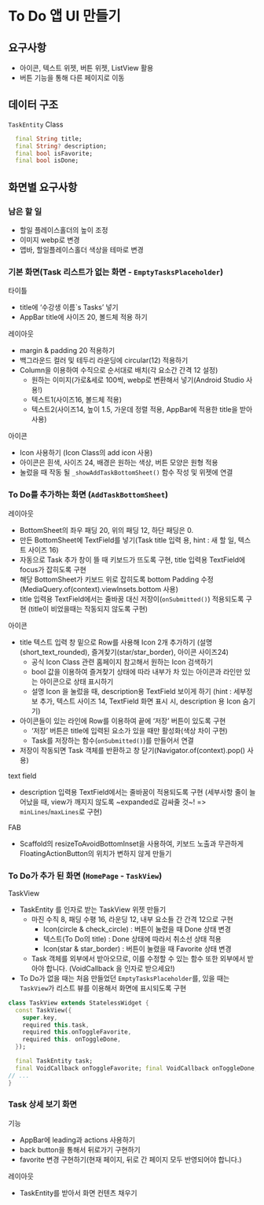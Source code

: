 # To Do 앱 UI 만들기

## 요구사항

- 아이콘, 텍스트 위젯, 버튼 위젯, ListView 활용
- 버튼 기능을 통해 다른 페이지로 이동

## 데이터 구조

`TaskEntity` Class

```dart
  final String title;
  final String? description;
  final bool isFavorite;
  final bool isDone;
```

## 화면별 요구사항

### 남은 할 일

- 할일 플레이스홀더의 높이 조정
- 이미지 webp로 변경
- 앱바, 할일플레이스홀더 색상을 테마로 변경

### 기본 화면(Task 리스트가 없는 화면 - `EmptyTasksPlaceholder`)

타이틀

- title에 ‘수강생 이름`s Tasks’ 넣기
- AppBar title에 사이즈 20, 볼드체 적용 하기

레이아웃

- margin & padding 20 적용하기
- 백그라운드 컬러 및 테두리 라운딩에 circular(12) 적용하기
- Column을 이용하여 수직으로 순서대로 배치(각 요소간 간격 12 설정)
  - 원하는 이미지(가로&세로 100씩, webp로 변환해서 넣기(Android Studio 사용!)
  - 텍스트1(사이즈16, 볼드체 적용)
  - 텍스트2(사이즈14, 높이 1.5, 가운데 정렬 적용, AppBar에 적용한 title을 받아 사용)

아이콘

- Icon 사용하기 (Icon Class의 add icon 사용)
- 아이콘은 흰색, 사이즈 24, 배경은 원하는 색상, 버튼 모양은 원형 적용
- 눌렀을 때 작동 될 `_showAddTaskBottomSheet()` 함수 작성 및 위젯에 연결

### To Do를 추가하는 화면 (`AddTaskBottomSheet`)

레이아웃

- BottomSheet의 좌우 패딩 20, 위의 패딩 12, 하단 패딩은 0.
- 만든 BottomSheet에 TextField를 넣기(Task title 입력 용, hint : 새 할 일, 텍스트 사이즈 16)
- 자동으로 Task 추가 창이 뜰 때 키보드가 뜨도록 구현, title 입력용 TextField에 focus가 잡히도록 구현
- 해당 BottomSheet가 키보드 위로 잡히도록 bottom Padding 수정
  (MediaQuery.of(context).viewInsets.bottom 사용)
- title 입력용 TextField에서는 줄바꿈 대신 저장이(`onSubmitted()`) 적용되도록 구현
  (title이 비었을때는 작동되지 않도록 구현)

아이콘

- title 텍스트 입력 창 밑으로 Row를 사용해 Icon 2개 추가하기
  (설명(short_text_rounded), 즐겨찾기(star/star_border), 아이콘 사이즈24)
  - 공식 Icon Class 관련 홈페이지 참고해서 원하는 Icon 검색하기
  - bool 값을 이용하여 즐겨찾기 상태에 따라 내부가 차 있는 아이콘과 라인만 있는 아이콘으로 상태 표시하기
  - 설명 Icon 을 눌렀을 때, description용 TextField 보이게 하기
    (hint : 세부정보 추가, 텍스트 사이즈 14, TextField 화면 표시 시, description 용 Icon 숨기기)
- 아이콘들이 있는 라인에 Row를 이용하여 끝에 ‘저장’ 버튼이 있도록 구현
  - ‘저장’ 버튼은 title에 입력된 요소가 있을 때만 활성화(색상 차이 구현)
  - Task를 저장하는 함수(`onSubmitted()`)를 만들어서 연결
- 저장이 작동되면 Task 객체를 반환하고 창 닫기(Navigator.of(context).pop() 사용)

text field

- description 입력용 TextField에서는 줄바꿈이 적용되도록 구현
  (세부사항 줄이 늘어났을 때, view가 깨지지 않도록 ~expanded로 감싸줄 것~! => `minLines`/`maxLines`로 구현)

FAB

- Scaffold의 resizeToAvoidBottomInset을 사용하여, 키보드 노출과 무관하게 FloatingActionButton의 위치가 변하지 않게 만들기

### To Do가 추가 된 화면 (`HomePage` - `TaskView`)

TaskView

- TaskEntity 를 인자로 받는 TaskView 위젯 만들기
  - 마진 수직 8, 패딩 수평 16, 라운딩 12, 내부 요소들 간 간격 12으로 구현
    - Icon(circle & check_circle) : 버튼이 눌렸을 때 Done 상태 변경
    - 텍스트(To Do의 title) : Done 상태에 따라서 취소선 상태 적용
    - Icon(star & star_border) : 버튼이 눌렸을 때 Favorite 상태 변경
  - Task 객체를 외부에서 받아오므로, 이를 수정할 수 있는 함수 또한 외부에서 받아야 합니다.
    (VoidCallback 을 인자로 받으세요!)
- To Do가 없을 때는 처음 만들었던 `EmptyTasksPlaceholder`를,
  있을 때는 `TaskView`가 리스트 뷰를 이용해서 화면에 표시되도록 구현

```dart
class TaskView extends StatelessWidget {
  const TaskView({
    super.key,
    required this.task,
    required this.onToggleFavorite,
    required this. onToggleDone,
  });

  final TaskEntity task;
  final VoidCallback onToggleFavorite; final VoidCallback onToggleDone;
// ...
}
```

### Task 상세 보기 화면

기능

- AppBar에 leading과 actions 사용하기
- back button을 통해서 뒤로가기 구현하기
- favorite 변경 구현하기(현재 페이지, 뒤로 간 페이지 모두 반영되어야 합니다.)

레이아웃

- TaskEntity를 받아서 화면 컨텐츠 채우기
